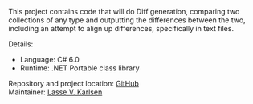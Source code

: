 This project contains code that will do Diff generation, comparing
two collections of any type and outputting the differences between
the two, including an attempt to align up differences, specifically
in text files.

Details:

* Language: C# 6.0
* Runtime: .NET Portable class library

Repository and project location: [GitHub][1]  
Maintainer: [Lasse V. Karlsen][2]

  [1]: https://github.com/lassevk/DiffLib
  [2]: mailto:lasse@vkarlsen.no